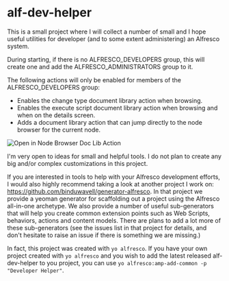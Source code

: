 # alf-dev-helper

This is a small project where I will collect a number of small and I hope useful utilities for developer (and to some extent administering) an Alfresco system.

During starting, if there is no ALFRESCO\_DEVELOPERS group, this will create one and add the ALFRESCO\_ADMINISTRATORS group to it.

The following actions will only be enabled for members of the ALFRESCO\_DEVELOPERS group:

- Enables the change type document library action when browsing.
- Enables the execute script document library action when browsing and when on the details screen.
- Adds a document library action that can jump directly to the node browser for the current node.

![Open in Node Browser Doc Lib Action](https://cloud.githubusercontent.com/assets/115754/20243553/d2524d00-a91a-11e6-881a-7d6da94a3412.png)

I'm very open to ideas for small and helpful tools. I do not plan to create any big and/or complex customizations in this project.

If you are interested in tools to help with your Alfresco development efforts, I would also highly recommend taking a look at another project I work on: https://github.com/binduwavell/generator-alfresco. In that project we provide a yeoman generator for scaffolding out a project using the Alfresco all-in-one archetype. We also provide a number of useful sub-generators that will help you create common extension points such as Web Scripts, behaviors, actions and content models. There are plans to add a lot more of these sub-generators (see the issues list in that project for details, and don't hesitate to raise an issue if there is something we are missing.)

In fact, this project was created with `yo alfresco`. If you have your own project created with `yo alfresco` and you wish to add the latest released alf-dev-helper to you project, you can use `yo alfresco:amp-add-common -p "Developer Helper"`.
